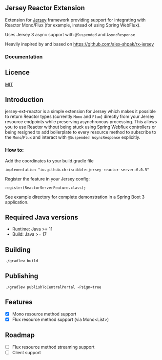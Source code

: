 ## Jersey Reactor Extension

Extension for [Jersey](https://eclipse-ee4j.github.io/jersey/) framework providing support for integrating with Reactor Mono/Flux (for example, instead of using Spring WebFlux).

Uses Jersey 3 async support with `@Suspended` and `AsyncResponse`

Heavily inspired by and based on https://github.com/alex-shpak/rx-jersey

### [Documentation](https://github.com/chrisribble/jersey-ext-reactor)

## Licence
[MIT](LICENSE)

## Introduction
jersey-ext-reactor is a simple extension for Jersey which makes it possible to return Reactor types (currently `Mono` and `Flux`) directly from your Jersey resource endpoints while preserving asynchronous processing. This allows you to use Reactor without being stuck using Spring Webflux controllers or being resigned to add boilerplate to every resource method to subscribe to the `Mono`/`Flux` and interact with `@Suspended AsyncResponse` explicitly.

### How to:
Add the coordinates to your build.gradle file
```
implementation "io.github.chrisribble:jersey-reactor-server:0.0.5"
```
Register the feature in your Jersey config:
```
register(ReactorServerFeature.class);
```
See example directory for complete demonstration in a Spring Boot 3 application.


## Required Java versions
* Runtime: Java >= 11
* Build: Java >= 17

## Building
```
./gradlew build
```

## Publishing
```
./gradlew publishToCentralPortal -Psign=true
```

## Features
- [x] Mono<T> resource method support
- [x] Flux<T> resource method support (via Mono<List<T>>)

## Roadmap
- [ ] Flux resource method streaming support
- [ ] Client support

